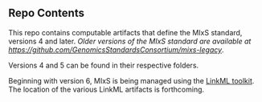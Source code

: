 ## Repo Contents

This repo contains computable artifacts that define the MIxS standard, versions 4 and later. _Older versions of the MIxS standard are available at https://github.com/GenomicsStandardsConsortium/mixs-legacy_.

Versions 4 and 5 can be found in their respective folders.

Beginning with version 6, MIxS is being managed using the [LinkML toolkit](https://linkml.io/). The location of the various LinkML artifacts is forthcoming.